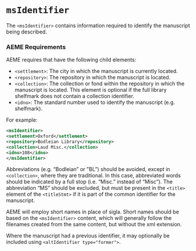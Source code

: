 # `msIdentifier`

The `<msIdentifier>` contains information required to identify the manuscript being described.

### AEME Requirements

AEME requires that <msIdentifier> have the following child elements:

* `<settlement>`: The city in which the manuscript is currently located.
* `<repository>`: The repository in which the manuscript is located.
* `<collection>`: The collection or fond within the repository in which the manuscript is located. This element is optional if the full library shelfmark does not contain a collection identifier.
* `<idno>`: The standard number used to identify the manuscript (e.g. shelfmark).

For example:

```xml
<msIdentifier>
<settlement>Oxford</settlement>
<repository>Bodleian Library</repository>
<collection>Laud Misc.</collection>
<idno>108</idno>
</msIdentifier>
```

Abbreviations (e.g. “Bodleian” or "BL”) should be avoided, except in `<collection>`, where they are traditional. In this case, abbreviated words should be indicated by a full stop (i.e. “Misc.” instead of “Misc”). The abbreviation “MS” should be excluded, but must be present in the `<title>` element of the `<titleStmt>` if it is part of the common identifier for the manuscript.

AEME will employ short names in place of sigla. Short names should be based on the `<msIdentifier>` content, which will generally follow the filenames created from the same content, but without the xml extension.

Where the manuscript had a previous identifier, it may optionally be included using `<altIdentifier type="former">`.
